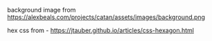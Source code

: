 background image from https://alexbeals.com/projects/catan/assets/images/background.png

hex css from - https://jtauber.github.io/articles/css-hexagon.html
